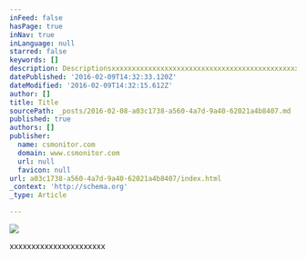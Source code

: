 ```yaml
---
inFeed: false
hasPage: true
inNav: true
inLanguage: null
starred: false
keywords: []
description: Descriptionsxxxxxxxxxxxxxxxxxxxxxxxxxxxxxxxxxxxxxxxxxxxxxxxxxxxxxxxxxxxxxxxxxxxxxxxxxxxxxxxxxxxxxxxxxxxxxxxxxxxxxxxxxxxxxxxxxxxxxxxxxxxxxxxxxxxxxxxxxxxxxxxxxxxxxxxxxxxxxxxxxxxxxxxxxxxxxxxxxxxxxxxxxxxxxxxxxxxxxxxxxxxxxxxxxxxxxxxxxxxxxxxxxxxxxxxxxxxxxxxxxxxxxxxxxxxxxxxxxxxxxxxxxxxxxxxxxxxxxxxxxxxxxxxxxxxxx555555555555555555555555555555555555555555555555555555555555555
datePublished: '2016-02-09T14:32:33.120Z'
dateModified: '2016-02-09T14:32:15.612Z'
author: []
title: Title
sourcePath: _posts/2016-02-08-a03c1738-a560-4a7d-9a40-62021a4b8407.md
published: true
authors: []
publisher:
  name: csmonitor.com
  domain: www.csmonitor.com
  url: null
  favicon: null
url: a03c1738-a560-4a7d-9a40-62021a4b8407/index.html
_context: 'http://schema.org'
_type: Article

---
```

![](https://s3-us-west-2.amazonaws.com/the-grid-img/p/84140c4d9f4c73e87fbe6ebd306f31be883e46dd.jpg)

xxxxxxxxxxxxxxxxxxxxxx